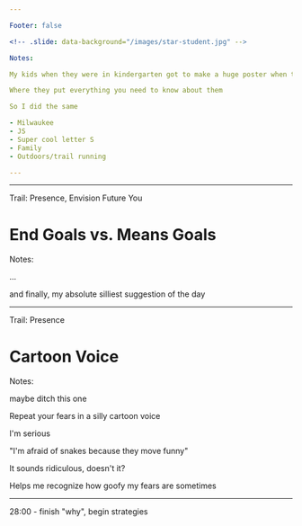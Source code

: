 ```yaml
---

Footer: false

<!-- .slide: data-background="/images/star-student.jpg" -->

Notes:

My kids when they were in kindergarten got to make a huge poster when they were the "star student"

Where they put everything you need to know about them

So I did the same

- Milwaukee
- JS
- Super cool letter S
- Family
- Outdoors/trail running

---
```


---

Trail: Presence, Envision Future You

# End Goals vs. Means Goals

Notes:

...

and finally, my absolute silliest suggestion of the day

---

Trail: Presence

# Cartoon Voice

Notes:

maybe ditch this one

Repeat your fears in a silly cartoon voice

I'm serious

"I'm afraid of snakes because they move funny"

It sounds ridiculous, doesn't it?

Helps me recognize how goofy my fears are sometimes

---

28:00 - finish "why", begin strategies
